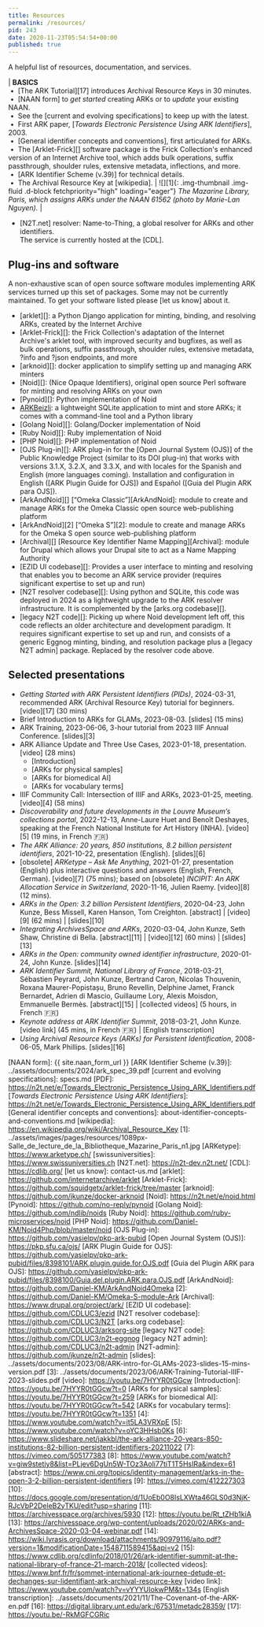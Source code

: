 ```yaml
---
title: Resources
permalink: /resources/
pid: 243
date: 2020-11-23T05:54:54+00:00
published: true
---
```


A helpful list of resources, documentation, and services.

<!--more-->

| **BASICS** <br/> &nbsp;•&nbsp; [The ARK Tutorial][17] introduces Archival Resource Keys in 30 minutes. <br/> &nbsp;•&nbsp; [NAAN form] to *get started* creating ARKs or to *update* your existing NAAN. <br/> &nbsp;•&nbsp; See the [current and evolving specifications] to keep up with the latest. <br/> &nbsp;•&nbsp; First ARK paper, [*Towards Electronic Persistence Using ARK Identifiers*], 2003. <br/> &nbsp;•&nbsp; [General identifier concepts and conventions], first articulated for ARKs. <br/> &nbsp;•&nbsp; The [Arklet-Frick][] software package is the Frick Collection's enhanced version of an Internet Archive tool, which adds bulk operations, suffix passthrough, shoulder rules, extensive metadata, inflections, and more. <br/> &nbsp;•&nbsp; [ARK Identifier Scheme (v.39)] for technical details. <br/> &nbsp;•&nbsp; The Archival Resource Key at [wikipedia]. | ![][1]{: .img-thumbnail .img-fluid .d-block fetchpriority="high" loading="eager"} _The Mazarine Library, Paris, which assigns ARKs under the NAAN 61562 (photo by Marie-Lan Nguyen)._ |

-   [N2T.net] resolver: Name-to-Thing, a global resolver for ARKs and other
    identifiers. <br>The service is currently hosted at the [CDL].

## Plug-ins and software

A non-exhaustive scan of open source software modules implementing ARK
services turned up this set of packages. Some may not be currently maintained.
To get your software listed please [let us know] about it.

-   [arklet][]: a Python Django application for minting, binding, and
    resolving ARKs, created by the Internet Archive
-   [Arklet-Frick][]: the Frick Collection's adaptation of the Internet
    Archive's arklet tool, with improved security and bugfixes, as well as bulk
    operations, suffix passthrough, shoulder rules, extensive metadata, ?info
    and ?json endpoints, and more
-   [arknoid][]: docker application to simplify setting up and managing ARK
    minters
-   [Noid][]: (Nice Opaque Identifiers), original open source Perl software
    for minting and resolving ARKs on your own
-   [Pynoid][]: Python implementation of Noid
-   [ARKBeizli](https://gitlab.com/zhbluzern/arkbeizli): a lightweight SQLite application to mint and store ARKs; it comes with a command-line tool and a Python library
-   [Golang Noid][]: Golang/Docker implementation of Noid
-   [Ruby Noid][]: Ruby implementation of Noid
-   [PHP Noid][]: PHP implementation of Noid
-   [OJS Plug-in][]: ARK plug-in for the [Open Journal System (OJS)] of the
    Public Knowledge Project (similar to its DOI plug-in) that works with
    versions 3.1.X, 3.2.X, and 3.3.X, and with locales for the Spanish and
    English (more languages coming). Installation and configuration in English
    ([ARK Plugin Guide for OJS]) and Español ([Guia del Plugin ARK para OJS]).
-   [ArkAndNoid][] [“Omeka Classic”][ArkAndNoid]: module to create and manage
    ARKs for the Omeka Classic open source web-publishing platform
-   [ArkAndNoid][2] [“Omeka S”][2]: module to create and manage ARKs for the
    Omeka S open source web-publishing platform
-   [Archival][] [Resource Key Identifier Name Mapping][Archival]: module for
    Drupal which allows your Drupal site to act as a Name Mapping Authority
-   [EZID UI codebase][]: Provides a user interface to minting and resolving
    that enables you to become an ARK service provider (requires significant
    expertise to set up and run)
-   [N2T resolver codebase][]: Using python and SQLite, this code was deployed
    in 2024 as a lightweight upgrade to the ARK resolver infrastructure. It is
    complemented by the [arks.org codebase][].
-   [legacy N2T code][]: Picking up where Noid development left off, this code
    reflects an older architecture and development paradigm. It requires
    significant expertise to set up and run, and consists of a generic Eggnog
    minting, binding, and resolution package plus a [legacy N2T admin] package.
    Replaced by the resolver code above.

## Selected presentations

-   _Getting Started with ARK Persistent Identifiers (PIDs)_, 2024-03-31, recommended ARK (Archival Resource Key) tutorial for beginners. [video][17] (30 mins)
-   Brief Introduction to ARKs for GLAMs, 2023-08-03. [slides] (15 mins)
-   ARK Training, 2023-06-06, 3-hour tutorial from 2023 IIIF Annual
    Conference. [slides][3]
-   ARK Alliance Update and Three Use Cases, 2023-01-18, presentation. [video]
    (28 mins)
    -   [Introduction]
    -   [ARKs for physical samples]
    -   [ARKs for biomedical AI]
    -   [ARKs for vocabulary terms]
-   IIIF Community Call: Intersection of IIIF and ARKs, 2023-01-25, meeting.
    [video][4] (58 mins)
-   *Discoverability and future developments in the Louvre Museum’s
    collections portal*, 2022-12-13, Anne-Laure Huet and Benoît Deshayes,
    speaking at the French National Institute for Art History (INHA).
    [video][5] (19 mins, in French 🇫🇷)
-   *The ARK Alliance: 20 years, 850 institutions, 8.2 billion persistent
    identifiers*, 2021-10-22, presentation (English). [slides][6]
-   \[obsolete\] *ARKetype – Ask Me Anything*, 2021-01-27, presentation (English) plus
    interactive questions and answers (English, French, German). [video][7] (75 mins);
    based on \[obsolete\] *INCIPIT: An ARK Allocation Service in Switzerland*, 2020-11-16,
    Julien Raemy. [video][8] (12 mins).
-   *ARKs in the Open: 3.2 billion Persistent Identifiers*, 2020-04-23, John
    Kunze, Bess Missell, Karen Hanson, Tom Creighton. [abstract] \| [video][9]
    (62 mins) \| [slides][10]
-   *Integrating ArchivesSpace and ARKs*, 2020-03-04, John Kunze, Seth Shaw,
    Christine di Bella. [abstract][11] \| [video][12] (60 mins) \|
    [slides][13]
-   *ARKs in the Open: community owned identifier infrastructure*, 2020-01-24,
    John Kunze. [slides][14]
-   *ARK Identifier Summit, National Library of France*, 2018-03-21, Sébastien
    Peyrard, John Kunze, Bertrand Caron, Nicolas Thouvenin, Roxana
    Maurer-Popistașu, Bruno Revellin, Delphine Jamet, Franck Bernardet, Adrien
    di Mascio, Guillaume Lory, Alexis Moisdon, Emmanuelle Bermès.
    [abstract][15] \| [collected videos] (5 hours, in French 🇫🇷)
-   *Keynote address at ARK Identifier Summit*, 2018-03-21, John Kunze. [video
    link] (45 mins, in French 🇫🇷) \| [English transcription]
-   *Using Archival Resource Keys (ARKs) for Persistent Identification*,
    2008-06-05, Mark Phillips. [slides][16]

[NAAN form]: {{ site.naan_form_url }}
[ARK Identifier Scheme (v.39)]: ../assets/documents/2024/ark_spec_39.pdf
[current and evolving specifications]: specs.md
[PDF]: https://n2t.net/e/Towards_Electronic_Persistence_Using_ARK_Identifiers.pdf
[*Towards Electronic Persistence Using ARK Identifiers*]: https://n2t.net/e/Towards_Electronic_Persistence_Using_ARK_Identifiers.pdf
[General identifier concepts and conventions]: about-identifier-concepts-and-conventions.md
[wikipedia]: https://en.wikipedia.org/wiki/Archival_Resource_Key
[1]: ../assets/images/pages/resources/1089px-Salle_de_lecture_de_la_Bibliotheque_Mazarine_Paris_n1.jpg
[ARKetype]: https://www.arketype.ch/
[swissuniversities]: https://www.swissuniversities.ch
[N2T.net]: https://n2t-dev.n2t.net/
[CDL]: https://cdlib.org/
[let us know]: contact-us.md
[arklet]: https://github.com/internetarchive/arklet
[Arklet-Frick]: https://github.com/squidgetx/arklet-frick/tree/master
[arknoid]: https://github.com/jkunze/docker-arknoid
[Noid]: https://n2t.net/e/noid.html
[Pynoid]: https://github.com/no-reply/pynoid
[Golang Noid]: https://github.com/ndlib/noids
[Ruby Noid]: https://github.com/ruby-microservices/noid
[PHP Noid]: https://github.com/Daniel-KM/Noid4Php/blob/master/noid
[OJS Plug-in]: https://github.com/yasielpv/pkp-ark-pubid
[Open Journal System (OJS)]: https://pkp.sfu.ca/ojs/
[ARK Plugin Guide for OJS]: https://github.com/yasielpv/pkp-ark-pubid/files/8398101/ARK.plugin.guide.for.OJS.pdf
[Guia del Plugin ARK para OJS]: https://github.com/yasielpv/pkp-ark-pubid/files/8398100/Guia.del.plugin.ARK.para.OJS.pdf
[ArkAndNoid]: https://github.com/Daniel-KM/ArkAndNoid4Omeka
[2]: https://github.com/Daniel-KM/Omeka-S-module-Ark
[Archival]: https://www.drupal.org/project/ark/
[EZID UI codebase]: https://github.com/CDLUC3/ezid
[N2T resolver codebase]: https://github.com/CDLUC3/N2T
[arks.org codebase]: https://github.com/CDLUC3/arksorg-site
[legacy N2T code]: https://github.com/CDLUC3/n2t-eggnog
[legacy N2T admin]: https://github.com/CDLUC3/n2t-admin
[N2T-admin]: https://github.com/jkunze/n2t-admin
[slides]: ../assets/documents/2023/08/ARK-intro-for-GLAMs-2023-slides-15-mins-version.pdf
[3]: ../assets/documents/2023/06/ARK-Training-Tutorial-IIIF-2023-slides.pdf
[video]: https://youtu.be/7HYYR0tGGcw
[Introduction]: https://youtu.be/7HYYR0tGGcw?t=0
[ARKs for physical samples]: https://youtu.be/7HYYR0tGGcw?t=259
[ARKs for biomedical AI]: https://youtu.be/7HYYR0tGGcw?t=542
[ARKs for vocabulary terms]: https://youtu.be/7HYYR0tGGcw?t=1351
[4]: https://www.youtube.com/watch?v=it5LA3VRXpE
[5]: https://www.youtube.com/watch?v=oYC3HHsb0Ks
[6]: https://www.slideshare.net/jakkbl/the-ark-alliance-20-years-850-institutions-82-billion-persistent-identifiers-20211022
[7]: https://vimeo.com/505177383
[8]: https://www.youtube.com/watch?v=giw9stetjy8&list=PLjev6DgUn5W-TOz3Aoli77tiT1T5HsIRa&index=61
[abstract]: https://www.cni.org/topics/identity-management/arks-in-the-open-3-2-billion-persistent-identifiers
[9]: https://vimeo.com/412227303
[10]: https://docs.google.com/presentation/d/1UoEb0O8IsLXWta46GLS0d3NjK-RJcVbP2DeleB2yTKU/edit?usp=sharing
[11]: https://archivesspace.org/archives/5930
[12]: https://youtu.be/Rt_tZHb1kiA
[13]: https://archivesspace.org/wp-content/uploads/2020/02/ARKs-and-ArchivesSpace-2020-03-04-webinar.pdf
[14]: https://wiki.lyrasis.org/download/attachments/90979116/aito.pdf?version=1&modificationDate=1548711589415&api=v2
[15]: https://www.cdlib.org/cdlinfo/2018/01/26/ark-identifier-summit-at-the-national-library-of-france-21-march-2018/
[collected videos]: https://www.bnf.fr/fr/sommet-international-ark-journee-detude-et-dechanges-sur-lidentifiant-ark-archival-resource-key
[video link]: https://www.youtube.com/watch?v=vYYYUIokwPM&t=134s
[English transcription]: ../assets/documents/2021/11/The-Covenant-of-the-ARK-en.pdf
[16]: https://digital.library.unt.edu/ark:/67531/metadc28359/
[17]: https://youtu.be/-RkMGFCGRic
